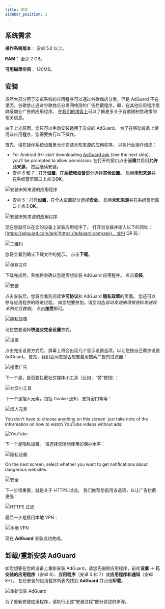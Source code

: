 ```yaml
---
title: 安装
sidebar_position: 2
---
```


## 系统需求

**操作系统版本**： 安卓 5.0 以上。

**RAM**： 至少 2 GB。

**可用磁盘空间**： 120MB。

## 安装
虽然大部分用于安卓系统的应用程序可以通过谷歌商店分发，但是 AdGuard 不在里面。谷歌禁止通过谷歌商店分发网络层的广告拦截程序，即，在其他应用程序里屏蔽商业广告的应用程序。 [在我们的博客上](https://blog.adguard.com/en/google-removes-adguard-android-app-google-play/)可以了解更多关于谷歌限制性政策的相关信息。

由于上述原因，您只可以手动安装适用于安卓的 AdGuard。 为了在移动设备上使用该应用程序，您需要执行以下操作。

首先，请在操作系统设置里允许安装未知来源的应用程序。 以执行此操作请您：

* For Android 8+: start downloading [AdGuard apk](https://adguard.com/en/adguard-android/overview.html) (see the next step), you'll be prompted to allow permission. 在打开的窗口点击**设置**并启用**允许此来源**。 然后继续安装。
* 安卓 6 和 7：打开**设置**，在**系统和设备**部分选择**其他设置**。 启用**未知来源**并在系统警示窗口上点击**OK**。

![安装未知来源的应用程序](https://cdn.adguard.com/content/kb/ad_blocker/android/installation/unknown_sources1.png)

* 安卓 5：打开**设置**，在**个人**设置部分选择**安全**。 启用**未知来源**并在系统警示窗口上点击**OK**。

![安装未知来源的应用程序](https://cdn.adguard.com/content/kb/ad_blocker/android/installation/unknown_sources2.png)

现在您就可以在您的设备上安装应用程序了。 打开浏览器并输入以下的网址：[https://adguard.com/apk](https://adguard.com/apk)，或扫 QR 码：

![二维码](https://cdn.adguard.com/content/kb/ad_blocker/android/installation/qr.png)

您将会看到确认下载文件的提示。 点击**下载**。

![保存文件](https://cdn.adguard.com/content/kb/ad_blocker/android/installation/save_the_file.png)

下载完成后，系统将会确认您是否想安装 AdGuard 应用程序。 点击**安装**。

![安装](https://cdn.adguard.com/content/kb/ad_blocker/android/installation/1.png)

点击安装后，您将会看到阅读**许可协议**和 AdGuard **隐私政策**的页面。 您还可以参与应用程序的改进过程。 如您想要参加，请您勾选*自动发送崩溃报告*和*发送技术和交互数据*。 点击**接受**即可。

![隐私政策](https://cdn.adguard.com/content/kb/ad_blocker/android/installation/2.png)

现在您要选择**快速**或**完全设置**方式。

![设置](https://cdn.adguard.com/content/kb/ad_blocker/android/installation/3.png)

点击完全设置方式后，屏幕上将会出现几个显示设置选项，以让您按自己需求设置 AdGuard。 首先，我们会问您是否想要启用搜索广告的过滤器：

![搜索广告](https://cdn.adguard.com/content/kb/ad_blocker/android/installation/5.png)

下一个是，是否要拦截社交媒体小工具（比如，“赞”按钮）：

![社交小工具](https://cdn.adguard.com/content/kb/ad_blocker/android/installation/6.png)

下一个是恼人元素，包括 Cookie 通知、支持窗口等等：

![烦人元素](https://cdn.adguard.com/content/kb/ad_blocker/android/installation/7.png)

You don't have to choose anything on this screen: just take note of the information on how to watch YouTube videos without ads:

![YouTube](https://cdn.adguard.com/content/kb/ad_blocker/android/installation/youtube.jpg)

下一个是隐私设置。 请选择您所想使用的保护水平：

![隐私设置](https://cdn.adguard.com/content/kb/ad_blocker/android/installation/8.png)

On the next screen, select whether you want to get notifications about dangerous websites:

![安全](https://cdn.adguard.com/content/kb/ad_blocker/android/installation/9.png)

下一步很重要，就是关于 HTTPS 过滤。 我们推荐您启用该选项，以让广告拦截更强：

![HTTPS 过滤](https://cdn.adguard.com/content/kb/ad_blocker/android/installation/10.png)

最后一步是启用本地 VPN：

![本地 VPN](https://cdn.adguard.com/content/kb/ad_blocker/android/installation/11.png)

现在 **AdGuard** 安装成功完成。

## 卸载/重新安装 AdGuard

如您想要在您的设备上重新安装 AdGuard，请您先删除应用程序，前往**设置** → **已安装的应用程序**（安卓 6）、**应用程序**（安卓 5 和 7）或**应用程序和通知**（安卓 8+）。 在已安装的应用程序列表内找到 **AdGuard** 并点击**卸载**。

![重新安装 AdGuard](https://cdn.adguard.com/content/kb/ad_blocker/android/installation/12.png)

为了重新安装应用程序，请执行上述“安装过程”部分讲述的步骤。